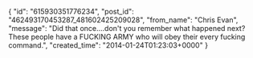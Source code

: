  {
   "id": "615930351776234",
   "post_id": "462493170453287_481602425209028",
   "from_name": "Chris Evan",
   "message": "Did that once....don't you remember what happened next?  These people have a FUCKING ARMY who will obey their every fucking command.",
   "created_time": "2014-01-24T01:23:03+0000"
 }
